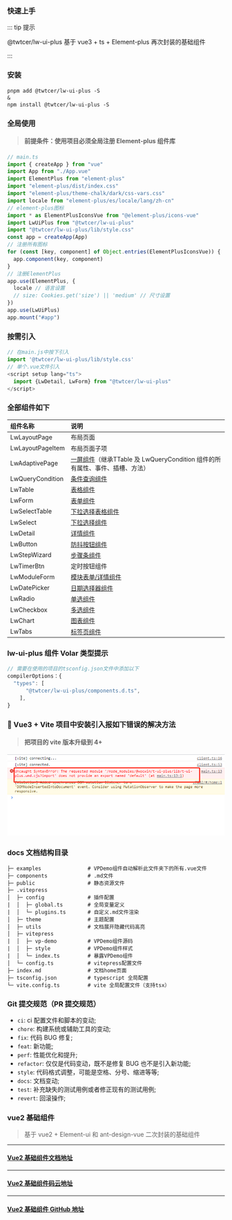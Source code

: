 ### 快速上手

::: tip 提示

@twtcer/lw-ui-plus 基于 vue3 + ts + Element-plus 再次封装的基础组件

:::

### 安装

```bash:no-line-numbers
pnpm add @twtcer/lw-ui-plus -S
&
npm install @twtcer/lw-ui-plus -S
```

### 全局使用

> #### 前提条件：使用项目必须全局注册 Element-plus 组件库

```js
// main.ts
import { createApp } from "vue"
import App from "./App.vue"
import ElementPlus from "element-plus"
import "element-plus/dist/index.css"
import "element-plus/theme-chalk/dark/css-vars.css"
import locale from "element-plus/es/locale/lang/zh-cn"
// element-plus图标
import * as ElementPlusIconsVue from "@element-plus/icons-vue"
import LwUiPlus from "@twtcer/lw-ui-plus"
import "@twtcer/lw-ui-plus/lib/style.css"
const app = createApp(App)
// 注册所有图标
for (const [key, component] of Object.entries(ElementPlusIconsVue)) {
  app.component(key, component)
}
// 注册ElementPlus
app.use(ElementPlus, {
  locale // 语言设置
  // size: Cookies.get('size') || 'medium' // 尺寸设置
})
app.use(LwUiPlus)
app.mount("#app")
```
### 按需引入

```js
// 在main.js中按下引入
import '@twtcer/lw-ui-plus/lib/style.css'
// 单个.vue文件引入
<script setup lang="ts">
  import {LwDetail, LwForm} from "@twtcer/lw-ui-plus"
</script>
```
### 全部组件如下
| 组件名称        | 说明                                                                                                                                                       |
| :-------------- | :--------------------------------------------------------------------------------------------------------------------------------------------------------- |
| LwLayoutPage     | 布局页面                                                                                                                                                   |
| LwLayoutPageItem | 布局页面子项                                                                                                                                               |
| LwAdaptivePage   | [一屏组件](https://twtcer.github.io/lw-ui-plus/components/LwAdaptivePage/base.html?_blank)（继承TTable 及 LwQueryCondition 组件的所有属性、事件、插槽、方法） |
| LwQueryCondition | [条件查询组件](https://twtcer.github.io/lw-ui-plus/components/LwQueryCondition/base.html?_blank)                                                             |
| LwTable          | [表格组件](https://twtcer.github.io/lw-ui-plus/components/LwTable/base.html?_blank)                                                                          |
| LwForm           | [表单组件](https://twtcer.github.io/lw-ui-plus/components/LwForm/base.html?_blank)                                                                           |
| LwSelectTable    | [下拉选择表格组件](https://twtcer.github.io/lw-ui-plus/components/LwSelectTable/base.html?_blank)                                                            |
| LwSelect         | [下拉选择组件](https://twtcer.github.io/lw-ui-plus/components/LwSelect/base.html?_blank)                                                                     |
| LwDetail         | [详情组件](https://twtcer.github.io/lw-ui-plus/components/LwDetail/base.html?_blank)                                                                         |
| LwButton         | [防抖按钮组件](https://twtcer.github.io/lw-ui-plus/components/LwButton/base.html?_blank)                                                                     |
| LwStepWizard     | [步骤条组件](https://twtcer.github.io/lw-ui-plus/components/LwStepWizard/base.html?_blank)                                                                   |
| LwTimerBtn       | 定时按钮组件                                                                                                                                               |
| LwModuleForm     | [模块表单/详情组件](https://twtcer.github.io/lw-ui-plus/components/LwModuleForm/base.html?_blank)                                                            |
| LwDatePicker     | [日期选择器组件](https://twtcer.github.io/lw-ui-plus/components/LwDatePicker/base.html?_blank)                                                               |
| LwRadio          | [单选组件](https://twtcer.github.io/lw-ui-plus/components/LwRadio/base.html?_blank)                                                                          |
| LwCheckbox       | [多选组件](https://twtcer.github.io/lw-ui-plus/components/LwCheckbox/base.html?_blank)                                                                       |
| LwChart          | [图表组件](https://twtcer.github.io/lw-ui-plus/components/LwChart/base.html?_blank)                                                                          |
| LwTabs           | [标签页组件](https://twtcer.github.io/lw-ui-plus/components/LwTabs/base.html?_blank)                                                                         |

### lw-ui-plus 组件 Volar 类型提示

```js
// 需要在使用的项目的tsconfig.json文件中添加以下
compilerOptions：{
  "types": [
      "@twtcer/lw-ui-plus/components.d.ts",
    ],
}

```

### 🔨 Vue3 + Vite 项目中安装引入报如下错误的解决方法

> #### 把项目的 vite 版本升级到 4+

<img src="../public/img/error.png">

### docs 文档结构目录

```
├─ examples               # VPDemo组件自动解析此文件夹下的所有.vue文件
├─ components             # .md文件
├─ public                 # 静态资源文件
├─ .vitepress
│  ├─ config              # 插件配置
|  │  ├─ global.ts        # 全局变量定义
|  │  └─ plugins.ts       # 自定义.md文件渲染
│  ├─ theme               # 主题配置
│  ├─ utils               # 文档展开隐藏代码高亮
│  ├─ vitepress
|  │  ├─ vp-demo          # VPDemo组件源码
|  │  ├─ style            # VPDemo组件样式
|  │  └─ index.ts         # 暴露VPDemo组件
│  └─ config.ts           # vitepress配置文件
├─ index.md               # 文档home页面
├─ tsconfig.json          # typescript 全局配置
└─ vite.config.ts         # vite 全局配置文件（支持tsx）
```

### Git 提交规范（PR 提交规范）
 
- `ci`: ci 配置文件和脚本的变动;
- `chore`: 构建系统或辅助工具的变动;
- `fix`: 代码 BUG 修复;
- `feat`: 新功能;
- `perf`: 性能优化和提升;
- `refactor`: 仅仅是代码变动，既不是修复 BUG 也不是引入新功能;
- `style`: 代码格式调整，可能是空格、分号、缩进等等;
- `docs`: 文档变动;
- `test`: 补充缺失的测试用例或者修正现有的测试用例;
- `revert`: 回滚操作;

### vue2 基础组件

> 基于 vue2 + Element-ui 和 ant-design-vue 二次封装的基础组件

---

#### [Vue2 基础组件文档地址](https://twtcer.github.io/t-ui/)

---

#### [Vue2 基础组件码云地址](https://gitee.com/twtcer/t-ui)

---

#### [Vue2 基础组件 GitHub 地址](https://github.com/twtcer/t-ui)
